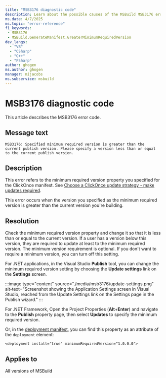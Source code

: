 ```yaml
---
title: "MSB3176 diagnostic code"
description: Learn about the possible causes of the MSBuild MSB3176 error, and get troubleshooting tips.
ms.date: 4/7/2025
ms.topic: "error-reference"
f1_keywords:
 - MSB3176
 - MSBuild.GenerateManifest.GreaterMinimumRequiredVersion
dev_langs:
  - "VB"
  - "CSharp"
  - "C++"
  - "FSharp"
author: ghogen
ms.author: ghogen
manager: mijacobs
ms.subservice: msbuild
---
```


# MSB3176 diagnostic code

<!-- :::ErrorDefinitionDescription::: -->
<!-- :::editable-content name="introDescription"::: -->
This article describes the MSB3176 error code.
<!-- :::editable-content-end::: -->

## Message text

`MSB3176: Specified minimum required version is greater than the current publish version. Please specify a version less than or equal to the current publish version.`

<!-- :::editable-content name="postOutputDescription"::: -->
## Description

This error refers to the minimum required version property you specified for the ClickOnce manifest. See [Choose a ClickOnce update strategy - make updates required](../../deployment/choosing-a-clickonce-update-strategy.md#make-updates-required).

This error occurs when the version you specified as the minimum required version is greater than the current version you're building.

## Resolution

Check the minimum required version property and change it so that it is less than or equal to the current version. If a user has a version below this version, they are required to update at least to the minimum required version. The minimum version requirement is optional. If you don't want to require a minimum version, you can turn off this setting.

For .NET applications, in the Visual Studio **Publish** tool, you can change the minimum required version setting by choosing the **Update settings** link on the **Settings** screen.

:::image type="content" source="./media/msb3176/update-settings.png" alt-text="Screenshot showing the Application Settings screen in Visual Studio, reached from the Update Settings link on the Settings page in the Publish wizard." :::

For .NET Framework, Open the Project Properties (**Alt**+**Enter**) and navigate to the **Publish** property page, then select **Updates** to specify the minimum required version.

Or, in the [deployment manifest](../../deployment/deployment-element-clickonce-deployment.md), you can find this property as an attribute of the `deployment` element:

`<deployment install="true" minimumRequiredVersion="1.0.0.0">`

<!-- :::editable-content-end::: -->
<!-- :::ErrorDefinitionDescription-end::: -->

## Applies to

All versions of MSBuild

